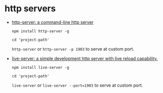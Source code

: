 # http servers

- [http-server: a command-line http server](https://github.com/indexzero/http-server)
    
    `npm install http-server -g`
    
    `cd 'project-path'`
    
    `http-server` or `http-server -p 1903` to serve at custom port.
    
- [live-server: a simple development http server with live reload capability.](https://github.com/tapio/live-server)

    `npm install live-server -g`
    
    `cd 'project-path'`
    
    `live-server` or `live-server --port=1903` to serve at custom port.
